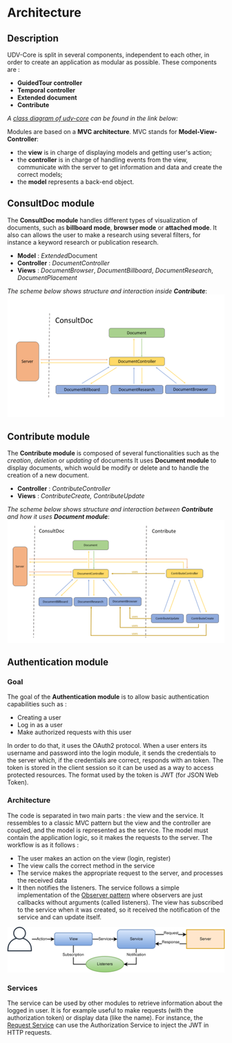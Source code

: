 # Architecture

## Description

UDV-Core is split in several components, independent to each other, in order to create an application as modular as possible.
These components are : 
* **GuidedTour controller**
* **Temporal controller**
* **Extended document**
* **Contribute**

*A [class diagram of udv-core](https://github.com/MEPP-team/RICT/tree/master/Doc/Devel/Architecture/Diagrams/UDVcoreClassDiagram.jpg) can be found in the link below:*

Modules are based on a **MVC architecture**. MVC stands for **Model-View-Controller**:
* the **view** is in charge of displaying models and getting user's action;
* the **controller** is in charge of handling events from the view, communicate with the server to get information and data and create the correct models;
* the **model** represents a back-end object.

## ConsultDoc module

The **ConsultDoc module** handles different types of visualization of documents, such as **billboard mode**, **browser mode** or **attached mode**.
It also can allows the user to make a research using several filters, for instance a keyword research or publication research.

*  __Model__ : *Extended*Document
* __Controller__ : *DocumentController*
*  __Views__ : *DocumentBrowser*, *DocumentBillboard*, *DocumentResearch*, *DocumentPlacement*

*The scheme below shows structure and interaction inside **Contribute***:
![](Pictures/ConsultDocArchitecture.png)

## Contribute module

The **Contribute module** is composed of several functionalities such as the *creation*, *deletion* or *updating* of documents 
It uses **Document module** to display documents, which would be modify or delete and to handle the creation of a new document.

* __Controller__ : *ContributeController*
* __Views__ : *ContributeCreate, ContributeUpdate*

*The scheme below shows structure and interaction between **Contribute** and how it uses **Document module***:
![](Pictures/ContributeArchitecture.png)

## Authentication module

### Goal

The goal of the **Authentication module** is to allow basic authentication capabilities such as :

* Creating a user
* Log in as a user
* Make authorized requests with this user

In order to do that, it uses the OAuth2 protocol. When a user enters its username and password into the login module, it sends the credentials to the server which, if the credentials are correct, responds with an token. The token is stored in the client session so it can be used as a way to access protected resources. The format used by the token is JWT (for JSON Web Token).

### Architecture

The code is separated in two main parts : the view and the service. It ressembles to a classic MVC pattern but the view and the controller are coupled, and the model is represented as the service. The model must contain the application logic, so it makes the requests to the server. The workflow is as it follows :

* The user makes an action on the view (login, register)
* The view calls the correct method in the service
* The service makes the appropriate request to the server, and processes the received data
* It then notifies the listeners. The service follows a simple implementation of the [Observer pattern](https://en.wikipedia.org/wiki/Observer_pattern) where observers are just callbacks without arguments (called listeners). The view has subscribed to the service when it was created, so it received the notification of the service and can update itself.

![](Pictures/ViewServiceArchitecture.png)

### Services

The service can be used by other modules to retrieve information about the logged in user. It is for example useful to make requests (with the authorization token) or display data (like the name). For instance, the [Request Service](https://github.com/MEPP-team/UDV/wiki/Request-Service) can use the Authorization Service to inject the JWT in HTTP requests.
